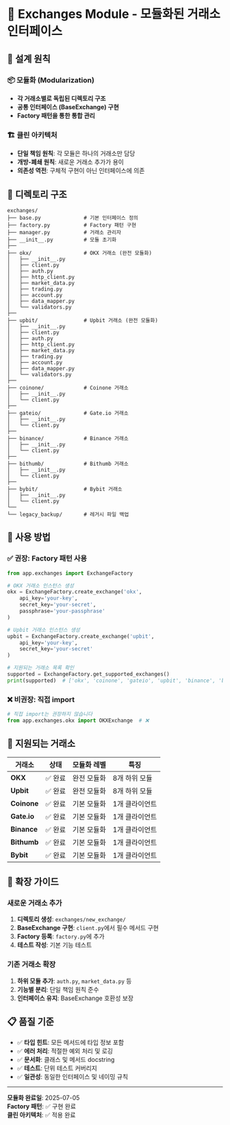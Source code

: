 # 🏦 Exchanges Module - 모듈화된 거래소 인터페이스

## 🎯 설계 원칙

### 📦 모듈화 (Modularization)
- **각 거래소별로 독립된 디렉토리 구조**
- **공통 인터페이스 (BaseExchange) 구현**
- **Factory 패턴을 통한 통합 관리**

### 🏗️ 클린 아키텍처
- **단일 책임 원칙**: 각 모듈은 하나의 거래소만 담당
- **개방-폐쇄 원칙**: 새로운 거래소 추가가 용이
- **의존성 역전**: 구체적 구현이 아닌 인터페이스에 의존

## 📂 디렉토리 구조

```
exchanges/
├── base.py              # 기본 인터페이스 정의
├── factory.py           # Factory 패턴 구현 
├── manager.py           # 거래소 관리자
├── __init__.py          # 모듈 초기화
├── 
├── okx/                 # OKX 거래소 (완전 모듈화)
│   ├── __init__.py
│   ├── client.py
│   ├── auth.py
│   ├── http_client.py
│   ├── market_data.py
│   ├── trading.py
│   ├── account.py
│   ├── data_mapper.py
│   └── validators.py
├── 
├── upbit/               # Upbit 거래소 (완전 모듈화)
│   ├── __init__.py
│   ├── client.py
│   ├── auth.py
│   ├── http_client.py
│   ├── market_data.py
│   ├── trading.py
│   ├── account.py
│   ├── data_mapper.py
│   └── validators.py
├── 
├── coinone/             # Coinone 거래소
│   ├── __init__.py
│   └── client.py
├── 
├── gateio/              # Gate.io 거래소
│   ├── __init__.py
│   └── client.py
├── 
├── binance/             # Binance 거래소
│   ├── __init__.py
│   └── client.py
├── 
├── bithumb/             # Bithumb 거래소
│   ├── __init__.py
│   └── client.py
├── 
├── bybit/               # Bybit 거래소
│   ├── __init__.py
│   └── client.py
└── 
└── legacy_backup/       # 레거시 파일 백업
```

## 🔧 사용 방법

### ✅ 권장: Factory 패턴 사용
```python
from app.exchanges import ExchangeFactory

# OKX 거래소 인스턴스 생성
okx = ExchangeFactory.create_exchange('okx', 
    api_key='your-key',
    secret_key='your-secret', 
    passphrase='your-passphrase'
)

# Upbit 거래소 인스턴스 생성
upbit = ExchangeFactory.create_exchange('upbit',
    api_key='your-key',
    secret_key='your-secret'
)

# 지원되는 거래소 목록 확인
supported = ExchangeFactory.get_supported_exchanges()
print(supported)  # ['okx', 'coinone', 'gateio', 'upbit', 'binance', 'bithumb', 'bybit']
```

### ❌ 비권장: 직접 import
```python
# 직접 import는 권장하지 않습니다
from app.exchanges.okx import OKXExchange  # ❌
```

## 🌟 지원되는 거래소

| 거래소 | 상태 | 모듈화 레벨 | 특징 |
|--------|------|-------------|------|
| **OKX** | ✅ 완료 | 완전 모듈화 | 8개 하위 모듈 |
| **Upbit** | ✅ 완료 | 완전 모듈화 | 8개 하위 모듈 |
| **Coinone** | ✅ 완료 | 기본 모듈화 | 1개 클라이언트 |
| **Gate.io** | ✅ 완료 | 기본 모듈화 | 1개 클라이언트 |
| **Binance** | ✅ 완료 | 기본 모듈화 | 1개 클라이언트 |
| **Bithumb** | ✅ 완료 | 기본 모듈화 | 1개 클라이언트 |
| **Bybit** | ✅ 완료 | 기본 모듈화 | 1개 클라이언트 |

## 🔄 확장 가이드

### 새로운 거래소 추가
1. **디렉토리 생성**: `exchanges/new_exchange/`
2. **BaseExchange 구현**: `client.py`에서 필수 메서드 구현
3. **Factory 등록**: `factory.py`에 추가
4. **테스트 작성**: 기본 기능 테스트

### 기존 거래소 확장
1. **하위 모듈 추가**: `auth.py`, `market_data.py` 등
2. **기능별 분리**: 단일 책임 원칙 준수
3. **인터페이스 유지**: BaseExchange 호환성 보장

## 📋 품질 기준

- ✅ **타입 힌트**: 모든 메서드에 타입 정보 포함
- ✅ **에러 처리**: 적절한 예외 처리 및 로깅
- ✅ **문서화**: 클래스 및 메서드 docstring
- ✅ **테스트**: 단위 테스트 커버리지
- ✅ **일관성**: 동일한 인터페이스 및 네이밍 규칙

---
**모듈화 완료일**: 2025-07-05  
**Factory 패턴**: ✅ 구현 완료  
**클린 아키텍처**: ✅ 적용 완료
